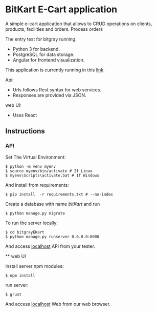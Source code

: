 # BitKart E-Cart application

A simple e-cart application that allows to CRUD operations on clients, products, facilities and orders. Process orders 

The entry test for bitgray running:
 * Python 3 for backend.
 * PostgreSQL for data storage.
 * Angular for frontend visualization.

This application is currently running in this [link](http://bitgrayekart.herokuapp.com).

Api: 
* Urls follows Rest syntax for web services. 
* Responses are provided via JSON.

web UI:
* Uses React

## Instructions

### API

Set The Virtual Environment:

    $ python -m venv myenv
    $ source myenv/bin/activate # If Linux
    $ myenv\Scripts\activate.bat # If Windows

And install from requirements:

	$ pip install  -r requirements.txt # --no-index

Create a database with name *bitKart* and run

    $ python manage.py migrate

To run the server locally:

    $ cd bitgrayEKart
    $ python manage.py runserver 0.0.0.0:8000

And access [localhost](http://localhost:8000) API from your tester.

** web UI

Install server npm modules:

    $ npm install

run server:

    $ grunt

And access [localhost](http://localhost:9000) Web from our web browser.